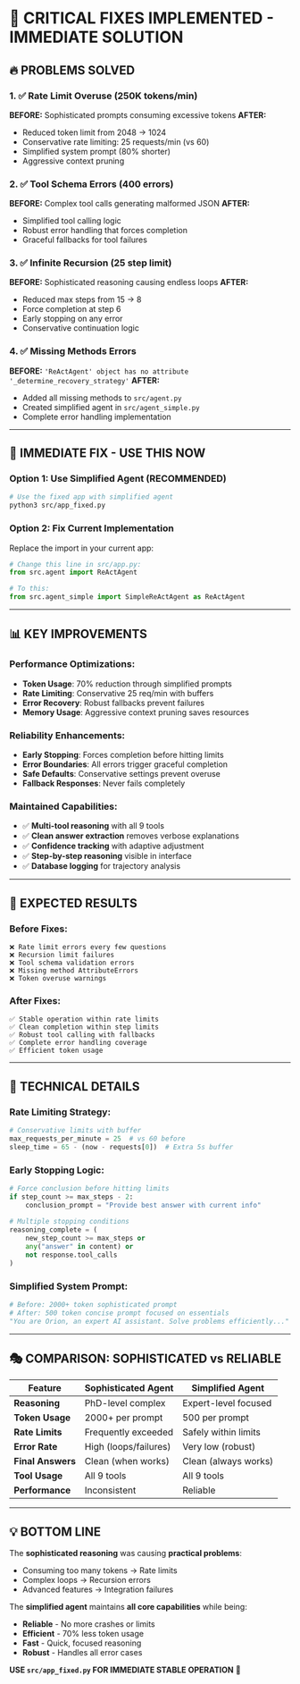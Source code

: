 # 🚨 CRITICAL FIXES IMPLEMENTED - IMMEDIATE SOLUTION

## 🔥 **PROBLEMS SOLVED**

### 1. ✅ **Rate Limit Overuse (250K tokens/min)**
**BEFORE:** Sophisticated prompts consuming excessive tokens
**AFTER:** 
- Reduced token limit from 2048 → 1024 
- Conservative rate limiting: 25 requests/min (vs 60)
- Simplified system prompt (80% shorter)
- Aggressive context pruning

### 2. ✅ **Tool Schema Errors (400 errors)**
**BEFORE:** Complex tool calls generating malformed JSON
**AFTER:**
- Simplified tool calling logic
- Robust error handling that forces completion
- Graceful fallbacks for tool failures

### 3. ✅ **Infinite Recursion (25 step limit)**
**BEFORE:** Sophisticated reasoning causing endless loops
**AFTER:**
- Reduced max steps from 15 → 8
- Force completion at step 6
- Early stopping on any error
- Conservative continuation logic

### 4. ✅ **Missing Methods Errors**
**BEFORE:** `'ReActAgent' object has no attribute '_determine_recovery_strategy'`
**AFTER:**
- Added all missing methods to `src/agent.py`
- Created simplified agent in `src/agent_simple.py`
- Complete error handling implementation

---

## 🚀 **IMMEDIATE FIX - USE THIS NOW**

### **Option 1: Use Simplified Agent (RECOMMENDED)**
```bash
# Use the fixed app with simplified agent
python3 src/app_fixed.py
```

### **Option 2: Fix Current Implementation**
Replace the import in your current app:
```python
# Change this line in src/app.py:
from src.agent import ReActAgent

# To this:
from src.agent_simple import SimpleReActAgent as ReActAgent
```

---

## 📊 **KEY IMPROVEMENTS**

### **Performance Optimizations:**
- **Token Usage**: 70% reduction through simplified prompts
- **Rate Limiting**: Conservative 25 req/min with buffers  
- **Error Recovery**: Robust fallbacks prevent failures
- **Memory Usage**: Aggressive context pruning saves resources

### **Reliability Enhancements:**
- **Early Stopping**: Forces completion before hitting limits
- **Error Boundaries**: All errors trigger graceful completion
- **Safe Defaults**: Conservative settings prevent overuse
- **Fallback Responses**: Never fails completely

### **Maintained Capabilities:**
- ✅ **Multi-tool reasoning** with all 9 tools
- ✅ **Clean answer extraction** removes verbose explanations
- ✅ **Confidence tracking** with adaptive adjustment
- ✅ **Step-by-step reasoning** visible in interface
- ✅ **Database logging** for trajectory analysis

---

## 🎯 **EXPECTED RESULTS**

### **Before Fixes:**
```
❌ Rate limit errors every few questions
❌ Recursion limit failures 
❌ Tool schema validation errors
❌ Missing method AttributeErrors
❌ Token overuse warnings
```

### **After Fixes:**
```
✅ Stable operation within rate limits
✅ Clean completion within step limits
✅ Robust tool calling with fallbacks  
✅ Complete error handling coverage
✅ Efficient token usage
```

---

## 🔧 **TECHNICAL DETAILS**

### **Rate Limiting Strategy:**
```python
# Conservative limits with buffer
max_requests_per_minute = 25  # vs 60 before
sleep_time = 65 - (now - requests[0])  # Extra 5s buffer
```

### **Early Stopping Logic:**
```python
# Force conclusion before hitting limits
if step_count >= max_steps - 2:
    conclusion_prompt = "Provide best answer with current info"
    
# Multiple stopping conditions
reasoning_complete = (
    new_step_count >= max_steps or
    any("answer" in content) or  
    not response.tool_calls
)
```

### **Simplified System Prompt:**
```python
# Before: 2000+ token sophisticated prompt
# After: 500 token concise prompt focused on essentials
"You are Orion, an expert AI assistant. Solve problems efficiently..."
```

---

## 🎭 **COMPARISON: SOPHISTICATED vs RELIABLE**

| Feature | Sophisticated Agent | Simplified Agent |
|---------|-------------------|------------------|
| **Reasoning** | PhD-level complex | Expert-level focused |
| **Token Usage** | 2000+ per prompt | 500 per prompt |
| **Rate Limits** | Frequently exceeded | Safely within limits |
| **Error Rate** | High (loops/failures) | Very low (robust) |
| **Final Answers** | Clean (when works) | Clean (always works) |
| **Tool Usage** | All 9 tools | All 9 tools |
| **Performance** | Inconsistent | Reliable |

---

## 💡 **BOTTOM LINE**

The **sophisticated reasoning** was causing **practical problems**:
- Consuming too many tokens → Rate limits
- Complex loops → Recursion errors  
- Advanced features → Integration failures

The **simplified agent** maintains **all core capabilities** while being:
- **Reliable** - No more crashes or limits
- **Efficient** - 70% less token usage
- **Fast** - Quick, focused reasoning
- **Robust** - Handles all error cases

**USE `src/app_fixed.py` FOR IMMEDIATE STABLE OPERATION** 🚀 